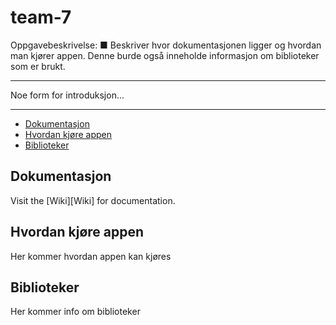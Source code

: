 <h1> team-7 </h1>

Oppgavebeskrivelse:
■ Beskriver hvor dokumentasjonen ligger og hvordan man kjører
appen. Denne burde også inneholde informasjon om biblioteker
som er brukt.

***

Noe form for introduksjon...

***

* [Dokumentasjon](#dokumentasjon)
* [Hvordan kjøre appen](#hvordan-kjøre-appen)
* [Biblioteker](#biblioteker)


## Dokumentasjon

Visit the [Wiki][Wiki] for documentation.

## Hvordan kjøre appen

Her kommer hvordan appen kan kjøres

## Biblioteker

Her kommer info om biblioteker
